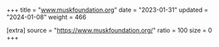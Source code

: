+++
title = "www.muskfoundation.org"
date = "2023-01-31"
updated = "2024-01-08"
weight = 466

[extra]
source = "https://www.muskfoundation.org/"
ratio = 100
size = 0
+++
